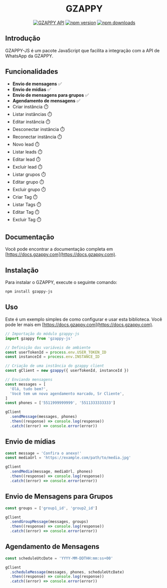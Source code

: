 <div align="center">
    <h1>GZAPPY</h1>
    <a href="https://gzappy.com"><img src="https://img.shields.io/badge/GZAPPY-API-blue" alt="GZAPPY API" /></a>
    <a href="https://www.npmjs.com/package/gzappy-js"><img src="https://img.shields.io/npm/v/gzappy-js?maxAge=3600" alt="npm version" /></a>
    <a href="https://www.npmjs.com/package/gzappy-js"><img src="https://img.shields.io/npm/dt/gzappy-js?maxAge=3600" alt="npm downloads" /></a>
</div>

## Introdução

GZAPPY-JS é um pacote JavaScript que facilita a integração com a API de WhatsApp da GZAPPY.

## Funcionalidades

- **Envio de mensagens** ✅
- **Envio de mídias** ✅
- **Envio de mensagens para grupos** ✅
- **Agendamento de mensagens** ✅
- Criar instância ⏱️
- Listar instâncias ⏱️
- Editar instância ⏱️
- Desconectar instância ⏱️
- Reconectar instância ⏱️
- Novo lead ⏱️
- Listar leads ⏱️
- Editar lead ⏱️
- Excluir lead ⏱️
- Listar grupos ⏱️
- Editar grupo ⏱️
- Excluir grupo ⏱️
- Criar Tag ⏱️
- Listar Tags ⏱️
- Editar Tag ⏱️
- Excluir Tag ⏱️

## Documentação

Você pode encontrar a documentação completa em [https://docs.gzappy.com](https://docs.gzappy.com).

## Instalação

Para instalar o GZAPPY, execute o seguinte comando:

```bash
npm install gzappy-js
```

## Uso

Este é um exemplo simples de como configurar e usar esta biblioteca. Você pode ler mais em [https://docs.gzappy.com](https://docs.gzappy.com).

```js
// Importação do módulo gzappy-js
import gzappy from 'gzappy-js'

// Definição das variáveis de ambiente
const userTokenId = process.env.USER_TOKEN_ID
const instanceId = process.env.INSTANCE_ID

// Criação de uma instância do gzappy client
const gClient = new gzappy({ userTokenId, instanceId })

// Enviando mensagens
const messages = [
  'Olá, tudo bem?',
  'Você tem um novo agendamento marcado, Sr Cliente',
]
const phones = ['5511999999999', '5511333333333']

gClient
  .sendMessage(messages, phones)
  .then((response) => console.log(response))
  .catch((error) => console.error(error))
```

## Envio de mídias

```js
const message = 'Confira o anexo!'
const mediaUrl = 'https://example.com/path/to/media.jpg'

gClient
  .sendMedia(message, mediaUrl, phones)
  .then((response) => console.log(response))
  .catch((error) => console.error(error))
```

## Envio de Mensagens para Grupos

```js
const groups = ['group1_id', 'group2_id']

gClient
  .sendGroupMessage(messages, groups)
  .then((response) => console.log(response))
  .catch((error) => console.error(error))
```

## Agendamento de Mensagens

```js
const scheduleUtcDate = 'YYYY-MM-DDTHH:mm:ss+00'

gClient
  .scheduleMessage(messages, phones, scheduleUtcDate)
  .then((response) => console.log(response))
  .catch((error) => console.error(error))
```
